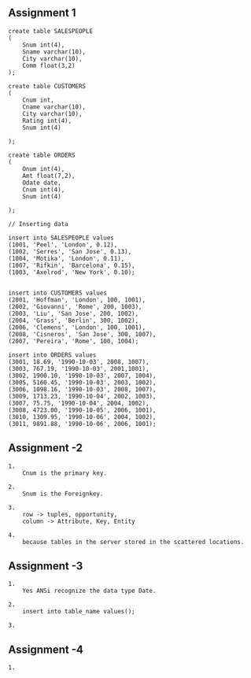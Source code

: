 ##  Assignment 1

    create table SALESPEOPLE
    (
        Snum int(4),
        Sname varchar(10),
        City varchar(10),
        Comm float(3,2)
    );

    create table CUSTOMERS
    (
        Cnum int,
        Cname varchar(10),
        City varchar(10),
        Rating int(4),
        Snum int(4)

    );

    create table ORDERS
    (
        Onum int(4),
        Amt float(7,2),
        Odate date,
        Cnum int(4),
        Snum int(4)

    );

    // Inserting data

    insert into SALESPEOPLE values
    (1001, 'Peel', 'London', 0.12),
    (1002, 'Serres', 'San Jose', 0.13),
    (1004, 'Motika', 'London', 0.11),
    (1007, 'Rifkin', 'Barcelona', 0.15),
    (1003, 'Axelrod', 'New York', 0.10);


    insert into CUSTOMERS values
    (2001, 'Hoffman', 'London', 100, 1001),
    (2002, 'Giovanni', 'Rome', 200, 1003),
    (2003, 'Liu', 'San Jose', 200, 1002),
    (2004, 'Grass', 'Berlin', 300, 1002),
    (2006, 'Clemens', 'London', 100, 1001),
    (2008, 'Cisneros', 'San Jose', 300, 1007),
    (2007, 'Pereira', 'Rome', 100, 1004);

    insert into ORDERS values
    (3001, 18.69, '1990-10-03', 2008, 1007),
    (3003, 767.19, '1990-10-03', 2001,1001),
    (3002, 1900.10, '1990-10-03', 2007, 1004),
    (3005, 5160.45, '1990-10-03', 2003, 1002),
    (3006, 1098.16, '1990-10-03', 2008, 1007),
    (3009, 1713.23, '1990-10-04', 2002, 1003),
    (3007, 75.75, '1990-10-04', 2004, 1002),
    (3008, 4723.00, '1990-10-05', 2006, 1001),
    (3010, 1309.95, '1990-10-06', 2004, 1002),
    (3011, 9891.88, '1990-10-06', 2006, 1001);


##  Assignment -2

    1.
        Cnum is the primary key.

    2. 
        Snum is the Foreignkey.

    3.
        row -> tuples, opportunity, 
        column -> Attribute, Key, Entity

    4. 
        because tables in the server stored in the scattered locations.

## Assignment -3
    
    1.
        Yes ANSi recognize the data type Date.

    2. 
        insert into table_name values();

    3. 
        

## Assignment -4

    1. 